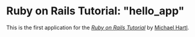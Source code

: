 # Ruby on Rails Tutorial: "hello_app"

This is the first application for the [*Ruby on Rails Tutorial*](http://www.railstutorial.org/)
by [Michael Hartl](http://www.michaelhartl.com/).
